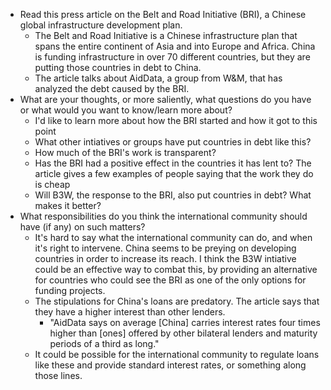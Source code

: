 - Read this press article on the Belt and Road Initiative (BRI), a Chinese global infrastructure development plan.
    - The Belt and Road Initiative is a Chinese infrastructure plan that spans the entire continent of Asia and into Europe and Africa. China is funding infrastructure in over 70 different countries, but they are putting those countries in debt to China.
    - The article talks about AidData, a group from W&M, that has analyzed the debt caused by the BRI.
- What are your thoughts, or more saliently, what questions do you have or what would you want to know/learn more about?
    - I'd like to learn more about how the BRI started and how it got to this point
    - What other intiatives or groups have put countries in debt like this?
    - How much of the BRI's work is transparent?
    - Has the BRI had a positive effect in the countries it has lent to? The article gives a few examples of people saying that the work they do is cheap
    - Will B3W, the response to the BRI, also put countries in debt? What makes it better?
- What responsibilities do you think the international community should have (if any) on such matters?  
    - It's hard to say what the international community can do, and when it's right to intervene. China seems to be preying on developing countries in order to increase its reach. I think the B3W intiative could be an effective way to combat this, by providing an alternative for countries who could see the BRI as one of the only options for funding projects.
    - The stipulations for China's loans are predatory. The article says that they have a higher interest than other lenders. 
        - "AidData says on average [China] carries interest rates four times higher than [ones] offered by other bilateral lenders and maturity periods of a third as long."
    - It could be possible for the international community to regulate loans like these and provide standard interest rates, or something along those lines.
